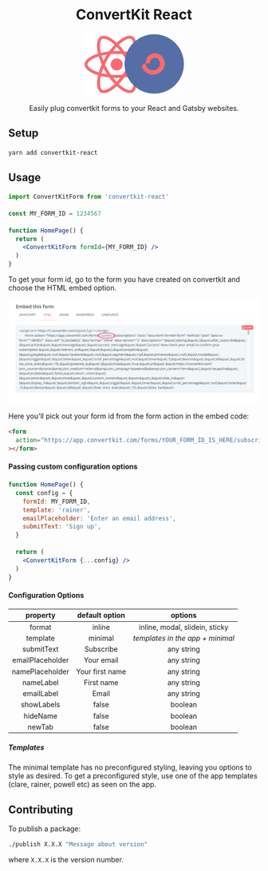 <div align="center">
  <h1>ConvertKit React</h1>
  <img src="https://raw.githubusercontent.com/ConvertKit/convertkit-react/main/static/convertKit-react.png" alt="ConvertKit React Logo" width="200" />
  <p>Easily plug convertkit forms to your React and Gatsby websites.</p>
</div>

## Setup

```sh
yarn add convertkit-react
```

## Usage

```jsx
import ConvertKitForm from 'convertkit-react'

const MY_FORM_ID = 1234567

function HomePage() {
  return (
    <ConvertKitForm formId={MY_FORM_ID} />
  )
}
```

To get your form id, go to the form you have created on convertkit and choose the HTML embed option.

![form embed screenshot](https://raw.githubusercontent.com/ConvertKit/convertkit-react/main/static/embed-screenshot.png)

Here you'll pick out your form id from the form action in the embed code:

```html
<form
  action="https://app.convertkit.com/forms/YOUR_FORM_ID_IS_HERE/subscriptions"
></form>
```

#### Passing custom configuration options

```jsx
function HomePage() {
  const config = {
    formId: MY_FORM_ID,
    template: 'rainer',
    emailPlaceholder: 'Enter an email address',
    submitText: 'Sign up',
  }

  return (
    <ConvertKitForm {...config} />
  )
}
```

#### Configuration Options

|   **property**  |   **default option**  |   **options**   |
| :-------------: | :--------------: | :------------------: |
|   format   |   inline   | inline, modal, slidein, sticky |
|     template    |    minimal       | _templates in the app + minimal_ |
|    submitText   |     Subscribe    |     any string       |
| emailPlaceholder |    Your email   |     any string       |
| namePlaceholder |  Your first name |     any string       |
|    nameLabel    |     First name   |     any string       |
|    emailLabel   |       Email      |     any string       |
|    showLabels   |       false      |     boolean          |
|     hideName    |       false      |     boolean          |
|     newTab      |       false      |     boolean          |

##### Templates
The minimal template has no preconfigured styling, leaving you options to style
as desired. To get a preconfigured style, use one of the app templates
(clare, rainer, powell etc) as seen on the app.


## Contributing
To publish a package:

```sh
./publish X.X.X "Message about version"
```

where `X.X.X` is the version number.
